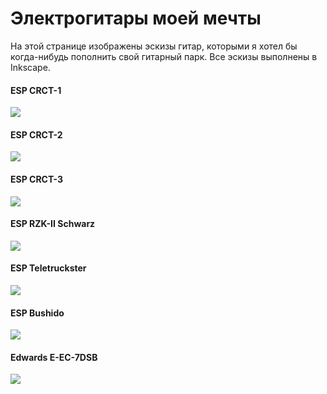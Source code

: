 Электрогитары моей мечты
========================

На этой странице изображены эскизы гитар, которыми я хотел бы когда-нибудь пополнить свой гитарный парк. Все эскизы выполнены в Inkscape.

#### ESP CRCT-1

[![](http://wasteland.it-the-drote.tk/tmp/workouts/crct-1.png)](http://wasteland.it-the-drote.tk/tmp/workouts/crct-1.png)

#### ESP CRCT-2

[![](http://wasteland.it-the-drote.tk/tmp/workouts/crct-2.png)](http://wasteland.it-the-drote.tk/tmp/workouts/crct-2.png)

#### ESP CRCT-3

[![](http://wasteland.it-the-drote.tk/tmp/workouts/crct-3.png)](http://wasteland.it-the-drote.tk/tmp/workouts/crct-3.png)

#### ESP RZK-II Schwarz

[![](http://wasteland.it-the-drote.tk/tmp/workouts/rzk2_schwarz.png)](http://wasteland.it-the-drote.tk/tmp/workouts/rzk2_schwarz.png)

#### ESP Teletruckster

[![](http://wasteland.it-the-drote.tk/tmp/workouts/teletruckster.png)](http://wasteland.it-the-drote.tk/tmp/workouts/teletruckster.png)

#### ESP Bushido

[![](http://wasteland.it-the-drote.tk/tmp/workouts/esp_bushido.png)](http://wasteland.it-the-drote.tk/tmp/workouts/esp_bushido.png)

#### Edwards E-EC-7DSB

[![](http://wasteland.it-the-drote.tk/tmp/workouts/edwards-e-ec-7dsb.png)](http://wasteland.it-the-drote.tk/tmp/workouts/edwards-e-ec-7dsb.png)
